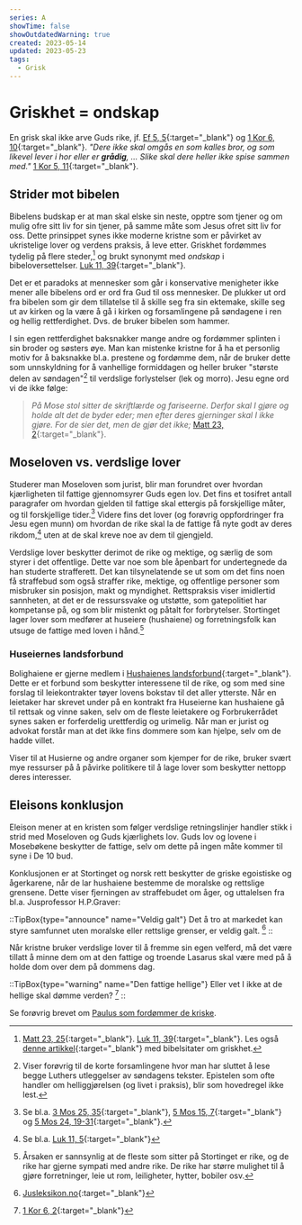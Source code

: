 ```yaml
---
series: A
showTime: false
showOutdatedWarning: true
created: 2023-05-14
updated: 2023-05-23
tags:
  - Grisk
---
```


# Griskhet = ondskap
En grisk skal ikke arve Guds rike, jf. [Ef 5, 5](https://no.bibelsite.com/ephesians/5-5.htm){:target="_blank"} og [1 Kor 6, 10](https://no.bibelsite.com/1_corinthians/6-10.htm){:target="_blank"}. _"Dere ikke skal omgås en som kalles bror, og som likevel lever i hor eller er **grådig**, ...  Slike skal dere heller ikke spise sammen med."_ [1 Kor 5, 11](https://no.bibelsite.com/1_corinthians/5-11.htm){:target="_blank"}.

## Strider mot bibelen
Bibelens budskap er at man skal elske sin neste, opptre som tjener og om mulig ofre sitt liv for sin tjener, på samme måte som Jesus ofret sitt liv for oss. Dette prinsippet synes ikke moderne kristne som er påvirket av ukristelige lover og verdens praksis, å leve etter. Griskhet fordømmes tydelig på flere steder,[^1] og brukt synonymt med _ondskap_ i bibeloversettelser. [Luk 11, 39](https://no.bibelsite.com/luke/11-39.htm){:target="_blank"}.

Det er et paradoks at mennesker som går i konservative menigheter ikke mener alle bibelens ord er ord fra Gud til oss mennesker. De plukker ut ord fra bibelen som gir dem tillatelse til å skille seg fra sin ektemake, skille seg ut av kirken og la være å gå i kirken og forsamlingene på søndagene i ren og hellig rettferdighet. Dvs. de bruker bibelen som hammer.

I sin egen rettferdighet baksnakker mange andre og fordømmer splinten i sin broder og søsters øye. Man kan mistenke kristne for å ha et personlig motiv for å baksnakke bl.a. prestene og fordømme dem, når de bruker dette som unnskyldning for å vanhellige formiddagen og heller bruker "største delen av søndagen"[^2] til verdslige forlystelser (lek og morro). Jesu egne ord vi de ikke følge: 

> _På Mose stol sitter de skriftlærde og fariseerne. Derfor skal I gjøre og holde alt det de byder eder; men efter deres gjerninger skal I ikke gjøre. For de sier det, men de gjør det ikke;_ [Matt 23, 2](https://no.bibelsite.com/matthew/23-3.htm){:target="_blank"}.

## Moseloven vs. verdslige lover
Studerer man Moseloven som jurist, blir man forundret over hvordan kjærligheten til fattige gjennomsyrer Guds egen lov. Det fins et tosifret antall paragrafer om hvordan gjelden til fattige skal ettergis på forskjellige måter, og til forskjellige tider.[^3] Videre fins det lover (og forøvrig oppfordringer fra Jesu egen munn) om hvordan de rike skal la de fattige få nyte godt av deres rikdom,[^4] uten at de skal kreve noe av dem til gjengjeld.

Verdslige lover beskytter derimot de rike og mektige, og særlig de som styrer i det offentlige. Dette var noe som ble åpenbart for undertegnede da han studerte strafferett. Det kan tilsynelatende se ut som om det fins noen få straffebud som også straffer rike, mektige, og offentlige personer som misbruker sin posisjon, makt og myndighet. Rettspraksis viser imidlertid sannheten, at det er de ressurssvake og utstøtte, som gatepolitiet har kompetanse på, og som blir mistenkt og påtalt for forbrytelser. Stortinget lager lover som medfører at huseiere (hushaiene) og forretningsfolk kan utsuge de fattige med loven i hånd.[^5]

### Huseiernes landsforbund
Bolighaiene er gjerne medlem i [Hushaienes landsforbund](){:target="_blank"}. Dette er et forbund som beskytter interessene til de rike, og som med sine forslag til leiekontrakter tøyer lovens bokstav til det aller ytterste. Når en leietaker har skrevet under på en kontrakt fra Huseierne kan hushaiene gå til rettsak og vinne saken, selv om de fleste leietakere og Forbrukerrådet synes saken er forferdelig urettferdig og urimelig. Når man er jurist og advokat forstår man at det ikke fins dommere som kan hjelpe, selv om de hadde villet.

Viser til at Husierne og andre organer som kjemper for de rike, bruker svært mye ressurser på å påvirke politikere til å lage lover som beskytter nettopp deres interesser.

## Eleisons konklusjon
Eleison mener at en kristen som følger verdslige retningslinjer handler stikk i strid med Moseloven og Guds kjærlighets lov. Guds lov og lovene i Mosebøkene beskytter de fattige, selv om dette på ingen måte kommer til syne i De 10 bud.

Konklusjonen er at Stortinget og norsk rett beskytter de griske egoistiske og ågerkarene, når de lar hushaiene bestemme de moralske og rettslige grensene. Dette viser fjerningen av straffebudet om åger, og uttalelsen fra bl.a. Jusprofessor H.P.Graver:

::TipBox{type="announce" name="Veldig galt"}
Det å tro at markedet kan styre samfunnet uten moralske eller rettslige grenser, er veldig galt. [^6]
::

Når kristne bruker verdslige lover til å fremme sin egen velferd, må det være tillatt å minne dem om at den fattige og troende Lasarus skal være med på å holde dom over dem på dommens dag.

::TipBox{type="warning" name="Den fattige hellige"}
Eller vet I ikke at de hellige skal dømme verden? [^7]
::

Se forøvrig brevet om [Paulus som fordømmer de kriske](/article/epistler/b/tuktemester#paulus-dom).

[^1]: [Matt 23, 25](https://no.bibelsite.com/matthew/23-25.htm){:target="_blank"}. [Luk 11, 39](https://no.bibelsite.com/luke/11-39.htm){:target="_blank"}. Les også [denne artikkel](https://wol.jw.org/){:target="_blank"} med bibelsitater om griskhet.
[^2]: Viser forøvrig til de korte forsamlingene hvor man har sluttet å lese begge Luthers utleggelser av søndagens tekster. Epistelen som ofte handler om helliggjørelsen (og livet i praksis), blir som hovedregel ikke lest.
[^3]: Se bl.a. [3 Mos 25, 35](https://no.bibelsite.com/leviticus/25-35.htm){:target="_blank"}, [5 Mos 15, 7](https://no.bibelsite.com/deuteronomy/15-7.htm){:target="_blank"} og [5 Mos 24, 19-31](https://no.bibelsite.com/deuteronomy/24-19.htm){:target="_blank"}.
[^4]: Se bl.a. [Luk 11, 5](https://no.bibelsite.com/luke/11-5.htm){:target="_blank"}
[^5]: Årsaken er sannsynlig at de fleste som sitter på Stortinget er rike, og de rike har gjerne sympati med andre rike. De rike har større mulighet til å gjøre forretninger, leie ut rom, leiligheter, hytter, bobiler osv.
[^6]: [Jusleksikon.no](https://jusleksikon.no/wiki/%C3%85ger){:target="_blank"}
[^7]: [1 Kor 6, 2](https://no.bibelsite.com/1_corinthians/6-2.htm){:target="_blank"}